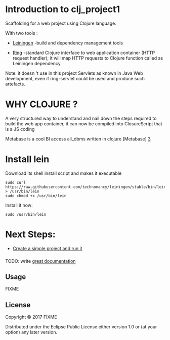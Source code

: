 # Introduction to clj_project1



Scaffolding for a web project using Clojure language.

With two tools :

- [Leiningen][1] -build and dependency management tools


- [Ring][2]  -standard Clojure interface to web application container (HTTP request handler); it will map HTTP requests to Clojure function called as Leiningen dependency


Note: it doesn 't use in this project Servlets as known in Java Web development, even if ring-servlet could be used and produce such artefacts.

[1]: https://github.com/technomancy/leiningen
[2]: https://github.com/ring-clojure/ring

# WHY CLOJURE ?

A very structured way to understand and nail down the steps required to build the web app container, it can now be compiled into ClosureScript that is a JS coding

Metabase is a cool BI access all_dbms written in clojure
[Metabase] [3]

[3]: https://github.com/metabase/metabase
# Install lein

Download its shell install script and makes it executable

```
sudo curl https://raw.githubusercontent.com/technomancy/leiningen/stable/bin/lein > /usr/bin/lein
sudo chmod +x /usr/bin/lein
```

Install it now:

```
sudo /usr/bin/lein
```
# Next Steps:

- [Create a simple project and run it][5]

[5]: https://github.com/lucodealethea/clj_project1/blob/master/Create_clj_project1_and_run.md

###
TODO: write [great documentation](http://jacobian.org/writing/what-to-write/)
## Usage

FIXME

## License

Copyright © 2017 FIXME

Distributed under the Eclipse Public License either version 1.0 or (at
your option) any later version.





